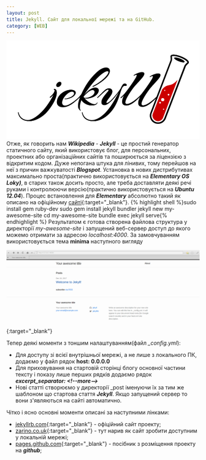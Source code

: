 ```yaml
---
layout: post
title: Jekyll. Сайт для локальної мережі та на GitHub.
category: [WEB]
---
```

![jekyll logo](/assets/media/jekyll.png?style=head)  
Отже, як говорить нам ***Wikipedia*** - ***Jekyll*** - це простий генератор статичного сайту, який використовує блог, для персональних, проектних або організаційних сайтів та поширюється за ліцензією з відкритим кодом.<!--more--> Дуже непогана штука для лінивих, тому перейшов на неї з причин важкуватості ***Blogspot***.
Установка в нових дистрибутивах максимально проста(практично використовується на ***Elementary OS Loky)***, в старих також досить просто, але треба доставляти деякі речі руками і контролюючи версію(практично використовується на ***Ubuntu 12.04***). Процес встановлення для ***Elementary*** абсолютно такий як описано на офіційному  [сайті](https://jekyllrb.com/ "Jekyll"){:target="_blank"}.
    {% highlight shell %}sudo install gem ruby-dev
sudo gem install jekyll bundler
jekyll new my-awesome-site
cd my-awesome-site
bundle exec jekyll serve{% endhighlight %}
Результатом є готова створена файлова структура у директорії *my-awesome-site* і запущений веб-сервер доступ до якого можемо отримати за адресою *localhost:4000*. За замовчуванням використовується тема **minima** наступного вигляду

[![jekyll-site](/assets/media/jekyll-site.png?style=blog "jekyll-site")](/assets/media/jekyll-site.png "jekyll-site"){:target="_blank"}

Тепер деякі моменти з тоншим налаштуванням(файл *_config.yml*):
- Для доступу зі всієї внутрішньої мережі, а не лише з локального ПК, додаємо у файл рядок **host: 0.0.0.0**
- Для приховування на стартовій сторінці блогу основної частини тексту і показу лише перших рядків додаємо рядок ***excerpt_separator: &lt;!--more--&gt;***
- Нові статті створюємо у директорії _post іменуючи їх за тим же шаблоном що стартова стаття ***Jekyll***. Якщо запущений сервер то вони з'являються на сайті автоматично.

Чітко і ясно основні моменти описані за наступними лінками:
- [jekyllrb.com](https://jekyllrb.com/ "jekyllrb.com"){:target="_blank"} - офіційний сайт проекту;
- [zarino.co.uk](https://zarino.co.uk/post/jekyll-local-network/ "zarino.co.uk"){:target="_blank"} - тут нарив як сайт зробити доступним у локальній мережі;
- [pages.github.com](https://pages.github.com/ "pages.github.com"){:target="_blank"} - посібник з розміщення проекту на ***github***;
